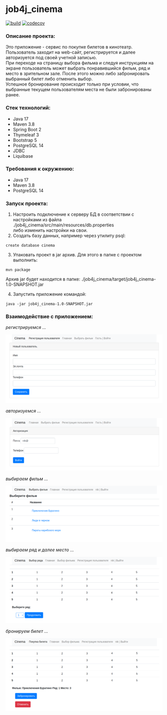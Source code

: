 # job4j_cinema

[![build](https://github.com/SergeyPoletaev/job4j_cinema/workflows/build/badge.svg)](https://github.com/SergeyPoletaev/job4j_cinema/actions)
[![codecov](https://codecov.io/gh/SergeyPoletaev/job4j_cinema/branch/master/graph/badge.svg?token=TZ5JGE9BL3)](https://codecov.io/gh/SergeyPoletaev/job4j_cinema)

### Описание проекта:

Это приложение - сервис по покупке билетов в кинотеатр.  
Пользователь заходит на web-сайт, регистрируется и далее авторизуется под своей учетной записью.  
При переходе на страницу выбора фильма и следуя инструкциям на экране пользователь может выбрать понравившийся фильм,
ряд и место в зрительном зале. После этого можно либо забронировать выбранный билет либо отменить выбор.  
Успешное бронирование происходит только при условии, что выбранные текущем пользователям места не были забронированы
ранее.

### Стек технологий:

* Java 17
* Maven 3.8
* Spring Boot 2
* Thymeleaf 3
* Bootstrap 5
* PostgreSQL 14
* JDBC
* Liquibase

### Требования к окружению:

* Java 17
* Maven 3.8
* PostgreSQL 14

### Запуск проекта:

1. Настроить подключение к серверу БД в соответствии с настройками из файла    
   ./job4j_cinema/src/main/resources/db.properties  
   либо изменить настройки на свои.
2. Создать базу данных, например через утилиту psql:

``` 
create database cinema 
```

3. Упаковать проект в jar архив. Для этого в папке с проектом выполнить:

``` 
mvn package 
```  

Архив jar будет находится в папке: ./job4j_cinema/target/job4j_cinema-1.0-SNAPSHOT.jar

4. Запустить приложение командой:

``` 
java -jar job4j_cinema-1.0-SNAPSHOT.jar 
```

### Взаимодействие с приложением:

*регистрируемся ...*

![регистрация](img/reg.png)

*авторизуемся ...*

![авторизация](img/login.png)

*выбираем фильм ...*

![выбор фильма](img/session.png)

*выбираем ряд и далее место ...*

![выбор места](img/select.png)

*бронируем билет ...*

![бронирование](img/booking.png)

